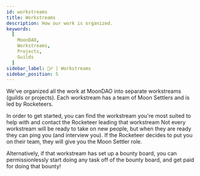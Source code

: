 ```yaml
---
id: workstreams
title: Workstreams
description: How our work is organized.
keywords:
  [
    MoonDAO,
    Workstreams,
    Projects,
    Guilds
  ]
sidebar_label: 🧙‍♂️ | Workstreams
sidebar_position: 5
---
```


We've organized all the work at MoonDAO into separate workstreams (guilds or projects). Each workstream has a team of Moon Settlers and is led by Rocketeers.

In order to get started, you can find the workstream you're most suited to help with and contact the Rocketeer leading that workstream
Not every workstream will be ready to take on new people, but when they are ready they can ping you (and interview you). If the Rocketeer decides to put you on their team, they will give you the Moon Settler role.

Alternatively, if that workstream has set up a bounty board, you can permissionlessly start doing any task off of the bounty board, and get paid for doing that bounty!
